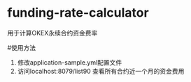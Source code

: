 # funding-rate-calculator
用于计算OKEX永续合约资金费率

#使用方法
1. 修改application-sample.yml配置文件
2. 访问localhost:8079/list90 查看所有合约近一个月的资金费用
